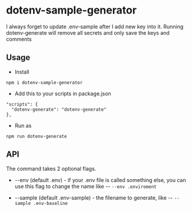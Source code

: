 # dotenv-sample-generator

I always forget to update .env-sample after I add new key into it.
Running dotenv-generate will remove all secrets and only save the keys and comments

## Usage

- Install

```npm i dotenv-sample-generator```

- Add this to your scripts in package.json

```
"scripts": {
  "dotenv-generate": "dotenv-generate"
},
```

- Run as

```npm run dotenv-generate```

## API
The command takes 2 optional flags.
- --env (default .env) - if your .env file is called something else, you can use this flag to change the name like 
-- `--env .enviroment`

- --sample (default .env-sample) - the filename to generate, like 
-- `--sample .env-baseline`
